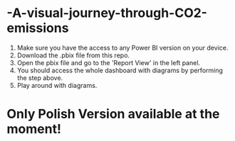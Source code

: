 # -A-visual-journey-through-CO2-emissions

1. Make sure you have the access to any Power BI version on your device.
2. Download the .pbix file from this repo.
3. Open the pbix file and go to the 'Report View' in the left panel.
4. You should access the whole dashboard with diagrams by performing the step above.
5. Play around with diagrams.

# Only Polish Version available at the moment! 

